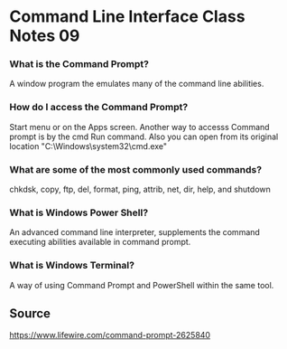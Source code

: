 # Command Line Interface Class Notes 09
### What is the Command Prompt?
A window program the emulates many of the command line abilities.
### How do I access the Command Prompt?
Start menu or on the Apps screen. Another way to accesss Command prompt is by the cmd Run command. Also you can open from its original location "C:\Windows\system32\cmd.exe"
### What are some of the most commonly used commands?
chkdsk, copy, ftp, del, format, ping, attrib, net, dir, help, and shutdown
### What is Windows Power Shell?
An advanced command line interpreter, supplements the command executing abilities available in command prompt.
### What is Windows Terminal?
A way of using Command Prompt and PowerShell within the same tool.
## Source
https://www.lifewire.com/command-prompt-2625840
